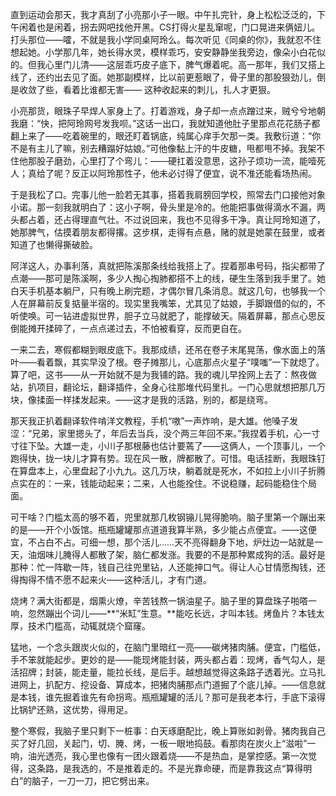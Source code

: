 直到运动会那天，我才真刮了小亮那小子一眼。中午扎完针，身上松松泛泛的，下午闲着也是闲着，拐去网吧找他开黑。CS打得火星乱窜呢，门口晃进来俩妞儿。打头那位——嚯，不就是我小学同桌阿玲么。每次听见《同桌的你》，我就忍不住想起她。小学那几年，她长得水灵，模样乖巧，安安静静坐我旁边，像朵小白花似的。但我心里门儿清——这层乖巧皮子底下，脾气爆着呢。高一那年，我们又搭上线了，还约出去见了面。她那副模样，比以前更惹眼了，骨子里的那股狠劲儿，倒是收敛了些，看着比谁都无害—— 这种收起来的刺儿，扎人才更狠。

小亮那货，眼珠子早焊人家身上了。打着游戏，身子却一点点蹭过来，贼兮兮地朝我磨：“快，把阿玲网号发我呗。”这话一出口，我就知道他肚子里那点花花肠子都翻上来了——吃着碗里的，眼还盯着锅底，纯属心痒手欠那一类。我敷衍道：“你不是有主儿了嘛，别去糟蹋好姑娘。”可他像黏上汗的牛皮糖，甩都甩不掉。我架不住他那股子磨劲，心里打了个弯儿：——硬扛着没意思，这孙子烦功一流，能噎死人；真给了呢？反正以阿玲那性子，他未必讨得了便宜，说不准还能看场热闹。

于是我松了口。完事儿他一脸若无其事，搭着我肩膀回学校，照常去门口接他对象小诺。那一刻我就明白了：这小子啊，骨头里是冷的。他能把事做得滴水不漏，两头都占着，还占得理直气壮。不过说回来，我也不见得多干净。真让阿玲知道了，她那脾气，估摸着朋友都得撂。这步棋，走得有点悬，赌的就是她蒙在鼓里，或者知道了也懒得撕破脸。

阿洋这人，办事利落，真就把陈溪那条线给我搭上了。捏着那串号码，指尖都带了点潮——那可是陈溪啊，多少人掏心掏肺都搭不上的线，硬生生落到我手里了。她白天手机基本躺尸，只有晚上刷完题，才偶尔冒几条消息。就这几句，也够我一个人在屏幕前反复掂量半宿的。现实里我嘴笨，尤其见了姑娘，手脚跟借的似的，不听使唤。可一钻进虚拟世界，胆子立马就肥了，能撑破天。隔着屏幕，那点心思反倒能摊开揉碎了，一点点递过去，不怕被看穿，反而更自在。

一来二去，寒假都糊到眼皮底下。我那成绩，还吊在卷子末尾晃荡，像水面上的落叶——看着飘，其实早没了根。卷子摊那儿，心底那点火星子“噗嗤”一下就熄了。算了吧，这书——从一开始就不是为我铺的路。我的魂儿早拴网上去了：熬夜做站，扒项目，翻论坛，翻译插件，全身心往那堆代码里扎。一门心思就想把那几万块，像揉面一样揉发起来。——这才是我的活路，别的，都是绕弯。

那天我正扒着翻译软件啃洋文教程，手机“嗷”一声炸响，是大雄。他嗓子发涩：“兄弟，家里摁头了，年后去当兵，没个两三年回不来。”我捏着手机，心一寸寸往下坠。大雄一走，小川子那根藤也估计要蔫了——这俩人，一个顶事儿，一个跑得快，拢一块儿才算有势。现在风一散，牌都散了。可惜。电话挂断，我眼珠钉在算盘本上，心里盘起了小九九。这几万块，躺着就是死水，不如拉上小川子折腾点实在的：一来，钱能动起来；二来，人也能拴住。不说稳赚，起码能稳住个局面。

可干啥？门槛太高的够不着，兜里就那几枚钢镚儿晃得脆响。脑子里第一个蹦出来的是——开个小饭馆。瓶瓶罐罐那点道道我算半熟，多少能占点便宜。——这便宜，不占白不占。可细一想，那个活儿……天不亮得翻身下地，炉灶边一站就是一天，油烟味儿腌得人都散了架，脑仁都发涨。我要的不是那种累成狗的活。最好是那种：忙一阵歇一阵，钱自己往兜里钻，人还能抻口气。得让人心甘情愿掏钱，还得掏得不情不愿不起来火——这种活儿，才有门道。

烧烤？满大街都是，烟熏火燎，辛苦钱熬一锅油星子。脑子里的算盘珠子啪嗒一响，忽然蹦出个词儿——**“米缸”生意。**能吃长远，才叫本钱。烤鱼片？本钱太厚，技术门槛高，动辄就烧个窟窿。

猛地，一个念头跟炭火似的，在脑门里暗红一亮——碳烤猪肉脯。便宜，门槛低，手不笨就能起步。更妙的是——能现烤能封装，两头都占着：现烤，香气勾人，是活招牌；封装，能走量，能拉长线，是后手。越想越觉得这条路子透着光。立马扎进网上，扒配方、挖设备、算成本，把猪肉脯那点门道掘了个底儿掉。——信息就是本钱，谁先掘着谁先有命拐弯。瓶瓶罐罐的活儿？那可是我老本行，手底下滚得比锅铲还熟，这优势，得用足。

整个寒假，我脑子里只剩下一桩事：白天琢磨配比，晚上算账如剥骨。猪肉我自己买了好几回，关起门，切、腌、烤，一板一眼地捣鼓。看那肉在炭火上“滋啦”一响，油光透亮，我心里也像有一团火跟着烧——不是热血，是掌控感。第一次觉得，这条路，是我选的，不是推着走的。不是光靠命硬，而是靠我这点“算得明白”的脑子，一刀一刀，把它劈出来。
